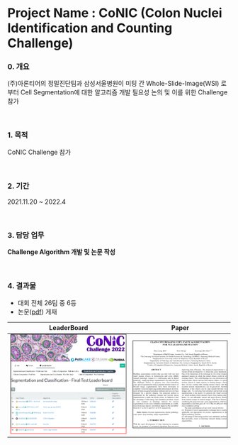 # Project Name : CoNIC (Colon Nuclei Identification and Counting Challenge)


### 0. 개요
(주)아론티어의 정밀진단팀과 삼성서울병원이 미팅 간 Whole-Slide-Image(WSI) 로부터 Cell Segmentation에 대한 알고리즘 개발 필요성 논의 및 이를 위한 Challenge 참가 

<br />

### 1. 목적
CoNIC Challenge 참가

<br />
  
### 2. 기간
2021.11.20 ~ 2022.4

<br />

### 3. 담당 업무
**Challenge Algorithm 개발 및 논문 작성**   

<br />

### 4. 결과물 
- 대회 전체 26팀 중 6등
- 논문([pdf](https://github.com/AhnHeeYoung/Competition/blob/master/GrandChallenge-CoNIC/Paper/Paper%20edited.pdf)) 게재

| LeaderBoard | Paper |
|---|---|
|![doc/Leaderboard.PNG](./doc/Leaderboard.PNG)|![./doc/Paper.PNG](./doc/Paper.PNG)|   
